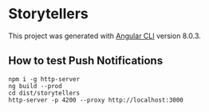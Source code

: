 # Storytellers

This project was generated with [Angular CLI](https://github.com/angular/angular-cli) version 8.0.3.

## How to test Push Notifications

```
npm i -g http-server
ng build --prod
cd dist/storytellers
http-server -p 4200 --proxy http://localhost:3000
```
